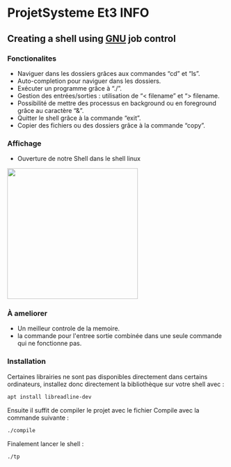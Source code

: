 # ProjetSysteme Et3 INFO

## Creating a shell using [GNU](https://www.gnu.org/software/libc/manual/html_node/Implementing-a-Shell.html) job control
### Fonctionalites

* Naviguer dans les dossiers grâces aux commandes “cd” et “ls”.
* Auto-completion pour naviguer dans les dossiers.
* Exécuter un programme grâce à “./”.
* Gestion des entrées/sorties : utilisation de “< filename” et “> filename.
* Possibilité de mettre des processus en background ou en foreground grâce au caractère “&”.
* Quitter le shell grâce à la commande “exit”.
* Copier des fichiers ou des dossiers grâce à la commande “copy”.

### Affichage 
* Ouverture de notre Shell dans le shell linux


<img src="https://user-images.githubusercontent.com/98128042/177778474-6143c963-a3cb-4446-b09b-0e668caa917a.png"  height="300">

### À ameliorer
* Un meilleur controle de la memoire.
* la commande pour l'entree sortie combinée dans une seule commande qui ne fonctionne pas.



### Installation
Certaines librairies ne sont pas disponibles directement dans certains ordinateurs, installez donc directement la bibliothèque sur votre shell avec :
```bash
apt install libreadline-dev
```
Ensuite il suffit de compiler le projet avec le fichier Compile avec la commande suivante :
```bash
./compile
```
Finalement lancer le shell :
```bash
./tp
```


